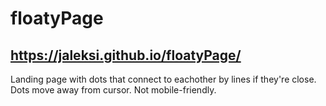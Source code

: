 # floatyPage

## https://jaleksi.github.io/floatyPage/

Landing page with dots that connect to eachother by lines if they're close.
Dots move away from cursor.
Not mobile-friendly.
